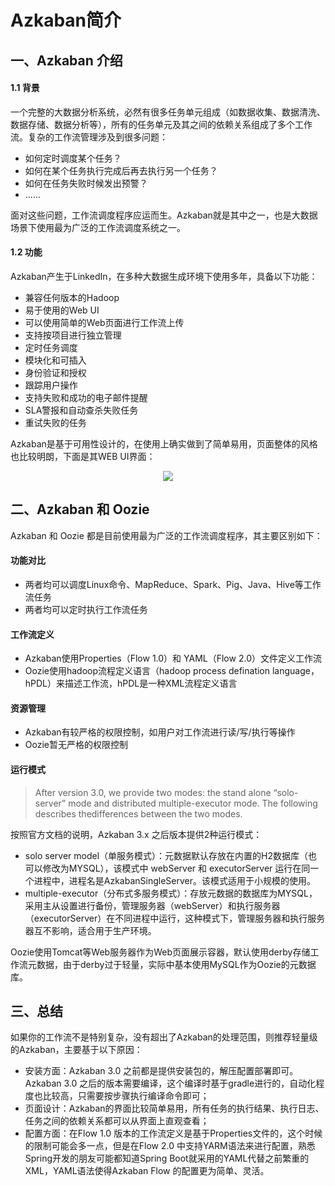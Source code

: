 # Azkaban简介


## 一、Azkaban 介绍

#### 1.1 背景

一个完整的大数据分析系统，必然有很多任务单元组成（如数据收集、数据清洗、数据存储、数据分析等），所有的任务单元及其之间的依赖关系组成了多个工作流。复杂的工作流管理涉及到很多问题：

- 如何定时调度某个任务？
- 如何在某个任务执行完成后再去执行另一个任务？
- 如何在任务失败时候发出预警？
- ......

面对这些问题，工作流调度程序应运而生。Azkaban就是其中之一，也是大数据场景下使用最为广泛的工作流调度系统之一。

#### 1.2 功能

Azkaban产生于LinkedIn，在多种大数据生成环境下使用多年，具备以下功能：

- 兼容任何版本的Hadoop
- 易于使用的Web UI
- 可以使用简单的Web页面进行工作流上传
- 支持按项目进行独立管理
- 定时任务调度
- 模块化和可插入
- 身份验证和授权
- 跟踪用户操作
- 支持失败和成功的电子邮件提醒
- SLA警报和自动查杀失败任务
- 重试失败的任务

Azkaban是基于可用性设计的，在使用上确实做到了简单易用，页面整体的风格也比较明朗，下面是其WEB UI界面：

<div align="center"> <img  src="https://github.com/heibaiying/BigData-Notes/blob/master/pictures/azkaban-web.png"/> </div>

## 二、Azkaban 和 Oozie

Azkaban 和 Oozie 都是目前使用最为广泛的工作流调度程序，其主要区别如下：

#### 功能对比

- 两者均可以调度Linux命令、MapReduce、Spark、Pig、Java、Hive等工作流任务
- 两者均可以定时执行工作流任务

#### 工作流定义

- Azkaban使用Properties（Flow 1.0）和 YAML（Flow 2.0）文件定义工作流
- Oozie使用hadoop流程定义语言（hadoop process defination language，hPDL）来描述工作流，hPDL是一种XML流程定义语言

#### 资源管理

- Azkaban有较严格的权限控制，如用户对工作流进行读/写/执行等操作
- Oozie暂无严格的权限控制

#### 运行模式

> After version 3.0, we provide two modes: the stand alone “solo-server” mode and distributed multiple-executor mode. The following describes thedifferences between the two modes.

按照官方文档的说明，Azkaban 3.x 之后版本提供2种运行模式：

- solo server model（单服务模式）：元数据默认存放在内置的H2数据库（也可以修改为MYSQL），该模式中 webServer 和 executorServer 运行在同一个进程中，进程名是AzkabanSingleServer。该模式适用于小规模的使用。
- multiple-executor（分布式多服务模式）：存放元数据的数据库为MYSQL，采用主从设置进行备份，管理服务器（webServer）和执行服务器（executorServer）在不同进程中运行，这种模式下，管理服务器和执行服务器互不影响，适合用于生产环境。

Oozie使用Tomcat等Web服务器作为Web页面展示容器，默认使用derby存储工作流元数据，由于derby过于轻量，实际中基本使用MySQL作为Oozie的元数据库。





## 三、总结

如果你的工作流不是特别复杂，没有超出了Azkaban的处理范围，则推荐轻量级的Azkaban，主要基于以下原因：

+ 安装方面：Azkaban 3.0 之前都是提供安装包的，解压配置部署即可。Azkaban 3.0 之后的版本需要编译，这个编译时基于gradle进行的，自动化程度也比较高，只需要按步骤执行编译命令即可；
+ 页面设计：Azkaban的界面比较简单易用，所有任务的执行结果、执行日志、任务之间的依赖关系都可以从界面上直观查看；
+ 配置方面：在Flow 1.0 版本的工作流定义是基于Properties文件的，这个时候的限制可能会多一点，但是在Flow 2.0 中支持YARM语法来进行配置，熟悉Spring开发的朋友可能都知道Spring Boot就采用的YAML代替之前繁重的XML，YAML语法使得Azkaban Flow 的配置更为简单、灵活。

 

